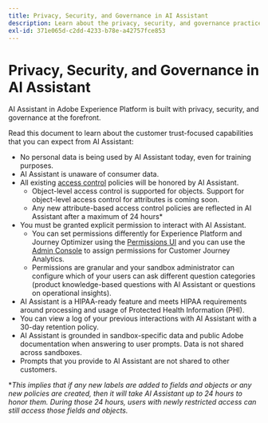 ```yaml
---
title: Privacy, Security, and Governance in AI Assistant
description: Learn about the privacy, security, and governance practices for AI Assistant.
exl-id: 371e065d-c2dd-4233-b78e-a42757fce853
---
```

# Privacy, Security, and Governance in AI Assistant

AI Assistant in Adobe Experience Platform is built with privacy, security, and governance at the forefront.

Read this document to learn about the customer trust-focused capabilities that you can expect from AI Assistant:

* No personal data is being used by AI Assistant today, even for training purposes.
* AI Assistant is unaware of consumer data.
* All existing [access control](../access-control/home.md) policies will be honored by AI Assistant.
  * Object-level access control is supported for objects. Support for object-level access control for attributes is coming soon.
  * Any new attribute-based access control policies are reflected in AI Assistant after a maximum of 24 hours*
* You must be granted explicit permission to interact with AI Assistant.
  * You can set permissions differently for Experience Platform and Journey Optimizer using the [Permissions UI](../access-control/abac/ui/permissions.md) and you can use the [Admin Console](../access-control/ui/browse.md) to assign permissions for Customer Journey Analytics.
  * Permissions are granular and your sandbox administrator can configure which of your users can ask different question categories (product knowledge-based questions with AI Assistant or questions on operational insights).
* AI Assistant is a HIPAA-ready feature and meets HIPAA requirements around processing and usage of Protected Health Information (PHI).
* You can view a log of your previous interactions with AI Assistant with a 30-day retention policy.
* AI Assistant is grounded in sandbox-specific data and public Adobe documentation when answering to user prompts. Data is not shared across sandboxes.
* Prompts that you provide to AI Assistant are not shared to other customers.


**This implies that if any new labels are added to fields and objects or any new policies are created, then it will take AI Assistant up to 24 hours to honor them. During those 24 hours, users with newly restricted access can still access those fields and objects.*

